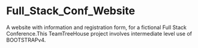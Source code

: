 # Full_Stack_Conf_Website
A website with information and registration form, for a fictional Full Stack Conference.This TeamTreeHouse project involves intermediate level use of BOOTSTRAPv4.
